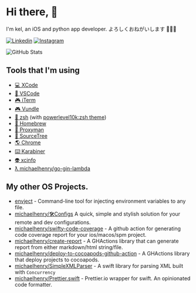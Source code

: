 # Hi there, 👋

I'm kel, an iOS and python app developer. よろしくおねがいします 🙇🏻‍♂️

[![Linkedin](https://img.shields.io/badge/linkedin-0077B5?logo=linkedin&logoColor=white&style=for-the-badge)](https://www.linkedin.com/in/ken119)
[![Instagram](https://img.shields.io/badge/Instagram-E4405F?logo=instagram&logoColor=white&style=for-the-badge)](https://instagram.com/michaelhenry119)

![GitHub Stats](https://github-readme-stats.vercel.app/api?username=michaelhenry&count_private=true&show_icons=true)

## Tools that I'm using
- [💻 XCode](https://developer.apple.com/xcode/)
- [📝 VSCode](https://code.visualstudio.com/)
- [🎮 iTerm](https://iterm2.com/)
- [🎮 Vundle](https://github.com/VundleVim/Vundle.vim)
- [💯 zsh](https://ohmyz.sh/) (with [powerlevel10k:zsh theme](https://github.com/romkatv/powerlevel10k))
- [💼 Homebrew](https://brew.sh/)
- [🐞 Proxyman](https://proxyman.io/)
- [👾 SourceTree](https://www.sourcetreeapp.com/) 
- [🌎 Chrome](https://www.google.com.au/chrome/)
- [⌨️ Karabiner](https://github.com/pqrs-org/Karabiner-Elements)
- [👽 xcinfo](https://github.com/xcodereleases/xcinfo)
- [ƛ michaelhenry/go-gin-lambda](https://github.com/michaelhenry/go-gin-lambda)

## My other OS Projects.
- [envject](https://github.com/michaelhenry/envject) - Command-line tool for injecting environment variables to any file.
- [michaelhenry/🛠Configs](https://github.com/michaelhenry/XConfigs) A quick, simple and stylish solution for your remote and dev configurations. 
- [michaelhenry/swifty-code-coverage](https://github.com/michaelhenry/swifty-code-coverage) - A github action for generating code coverage report for your ios/macos/spm project.
- [michaelhenry/create-report](https://github.com/michaelhenry/create-report) - A GHActions library that can generate report from either markdown/html string/file.
- [michaelhenry/deploy-to-cocoapods-github-action](https://github.com/michaelhenry/deploy-to-cocoapods-github-action) - A GHActions library that deploy projects to cocoapods.
- [michaelhenry/SimpleXMLParser](https://github.com/michaelhenry/SimpleXMLParser) - A swift library for parsing XML built with `Concurrency`
- [michaelhenry/Prettier.swift](https://github.com/michaelhenry/Prettier.swift) - Prettier.io wrapper for swift. An opinionated code formatter.
